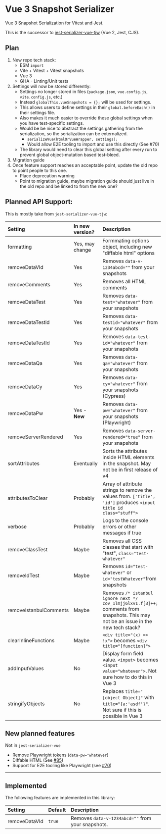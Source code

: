 # Vue 3 Snapshot Serializer

Vue 3 Snapshot Serialization for Vitest and Jest.

This is the successor to [jest-serializer-vue-tjw](https://github.com/tjw-lint/jest-serializer-vue-tjw) (Vue 2, Jest, CJS).


## Plan

1. New repo tech stack:
   * ESM `import`
   * Vite + Vitest + Vitest snapshots
   * Vue 3
   * GHA - Linting/Unit tests
1. Settings will now be stored differently:
   * Settings no longer stored in files (`package.json`, `vue.config.js`, `vite.config.js`, etc.)
   * Instead `globalThis.vueSnapshots = {};` will be used for settings.
   * This allows users to define settings in their `global.beforeEach()` in their settings file.
   * Also makes it much easier to override these global settings when you have test-specific settings.
   * Would be be nice to abstract the settings gathering from the serialization, so the serialization can be externalized.
      * `serializeVue(htmlOrVueWrapper, settings);`
      * Would allow E2E tooling to import and use this directly (See #70) 
   * The library would need to clear this global setting after every run to prevent global object-mutation based test-bleed.
1. Migration guide
1. Once feature support reaches an acceptable point, update the old repo to point people to this one.
	* Place deprecation warning
	* Point to migration guide, maybe migration guide should just live in the old repo and be linked to from the new one?


## Planned API Support:

This is mostly take from `jest-serializer-vue-tjw`:

Setting                | In new version? | Description
:--                    | :--             | :--
formatting             | Yes, may change | Formmating options object, including new "diffable html" options
removeDataVId          | Yes             | Removes `data-v-1234abcd=""` from your snapshots
removeComments         | Yes             | Removes all HTML comments
removeDataTest         | Yes             | Removes `data-test="whatever"` from your snapshots
removeDataTestid       | Yes             | Removes `data-testid="whatever"` from your snapshots
removeDataTestId       | Yes             | Removes `data-test-id="whatever"` from your snapshots
removeDataQa           | Yes             | Removes `data-qa="whatever"` from your snapshots
removeDataCy           | Yes             | Removes `data-cy="whatever"` from your snapshots (Cypress)
removeDataPw           | Yes - **New**   | Removes `data-pw="whatever"` from your snapshots (Playwright)
removeServerRendered   | Yes             | Removes `data-server-rendered="true"` from your snapshots
sortAttributes         | Eventually      | Sorts the attributes inside HTML elements in the snapshot. May not be in first release of v4
attributesToClear      | Probably        | Array of attribute strings to remove the values from. `['title', 'id']` produces `<input title id class="stuff">`
verbose                | Probably        | Logs to the console errors or other messages if true
removeClassTest        | Maybe           | Removes all CSS classes that start with "test", `class="test-whatever"`
removeIdTest           | Maybe           | Removes `id="test-whatever"` or `id="testWhatever"`from snapshots
removeIstanbulComments | Maybe           | Removes `/* istanbul ignore next */ cov_1lmjj6lxv1.f[3]++;` comments from snapshots. This may not be an issue in the new tech stack?
clearInlineFunctions   | Maybe           | `<div title="(x) => !x">` becomes `<div title="[function]">`
addInputValues         | No              | Display form field value. `<input>` becomes `<input value="whatever">`. Not sure how to do this in Vue 3
stringifyObjects       | No              | Replaces `title="[object Object]"` with `title="{a:'asdf'}"`. Not sure if this is possible in Vue 3


## New planned features

Not in `jest-serializer-vue`

* Remove Playwright tokens (`data-pw="whatever`)
* Diffable HTML (See [#85](https://github.com/tjw-lint/jest-serializer-vue-tjw/issues/85))
* Support for E2E tooling like Playwright (see [#70](https://github.com/tjw-lint/jest-serializer-vue-tjw/issues/70))


* * *


## Implemented

The following features are implemented in this library:

Setting                | Default           | Description
:--                    | :--               | :--
removeDataVId          | `true`            | Removes `data-v-1234abcd=""` from your snapshots.


<!--
attributesToClear      | []                | Takes an array of attribute strings, like `['title', 'id']`, to remove the values from these attributes. `<input title id class="stuff">`.
clearInlineFunctions   | `false`           | Replaces `<div title="function () { return true; }">` or this `<div title="(x) => !x">` with this placeholder `<div title="[function]">`.
formatting             | See above example | These options format the snapshot. [See all available options here](https://github.com/beautify-web/js-beautify/blob/master/js/src/html/options.js).
removeClassTest        | `false`           | Removes all CSS classes that start with "test", `class="test-whatever"`. **Warning:** Don't use this approach. Use `data-test` instead. It is better suited for this because it doesn't conflate CSS and test tokens.
removeComments         | `false`           | Removes all HTML comments from your snapshots. This is false by default, as sometimes these comments can infer important information about how your DOM was rendered. However, this is mostly just personal preference.
removeDataTest         | `true`            | Removes `data-test="whatever"` from your snapshots if true. To also remove these from your production builds, [see here](https://forum.vuejs.org/t/how-to-remove-attributes-from-tags-inside-vue-components/24138).
removeDataTestid       | `true`            | Removes `data-testid="whatever"` from your snapshots if true.
removeDataTestId       | `true`            | Removes `data-test-id="whatever"` from your snapshots if true.
removeDataQa           | `false`           | Removes `data-qa="whatever"` from your snapshots if true. `data-qa` is usually used by non-dev QA members. If they change in your snapshot, that indicates it may break someone else's E2E tests. So most using `data-qa` prefer they be left in by default.
removeDataCy           | `false`           | Removes `data-cy="whatever"` from your snapshots if true. `data-cy` is used by Cypress end-to-end tests. If they change in your snapshot, that indicates it may break an E2E tests. So most using `data-cy` prefer they be left in by default.
removeIdTest           | `false`           | Removes `id="test-whatever"` or `id="testWhatever"`from snapshots. **Warning:** You should never use ID's for test tokens, as they can also be used by JS and CSS, making them more brittle. Use `data-test-id` instead.
removeIstanbulComments | `true`            | Removes `/* istanbul ignore next */ cov_1lmjj6lxv1.f[3]++;` comments from snapshots when functions are inside HTML attributes. See [v3.16.0 release notes](https://github.com/tjw-lint/jest-serializer-vue-tjw/releases/tag/v3.16.0) for more details.
removeServerRendered   | `true`            | Removes `data-server-rendered="true"` from your snapshots if true.
sortAttributes         | `true`            | Sorts the attributes inside HTML elements in the snapshot. This helps make snapshot diffs easier to read.
verbose                | `true`            | Logs to the console errors or other messages if true. **Strongly recommended** if using experimental features.
addInputValues         | `false`           | **EXPERIMENTAL** Displays the value of form fields. `<input>` becomes `<input value="whatever">` in your snapshots. Requires you pass in `wrapper`, not `wrapper.html()`. On deeply nested components, it may exceed callstack.
stringifyObjects       | `false`           | **EXPERIMENTAL** Replaces `title="[object Object]"` with `title="{a:'asdf'}"` in your snapshots, allowing you to see the data in the snapshot. Requires you to pass in `wrapper`, not `wrapper.html()`. This is still a work in progress. On deeply nested components, it may exceed callstack.
-->

